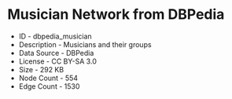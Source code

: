 # Musician Network from DBPedia

* ID - dbpedia_musician
* Description - Musicians and their groups
* Data Source - DBPedia
* License - CC BY-SA 3.0
* Size - 292 KB
* Node Count - 554
* Edge Count - 1530

